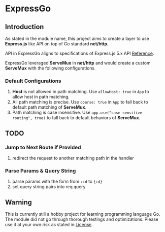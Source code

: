 # ExpressGo

## Introduction

As stated in the module name, this project aims to create a layer to use **Express.js** like API on top of Go standard **net/http**.

API in ExpressGo aligns to specifications of Express.js 5.x API [Reference](https://expressjs.com/en/5x/api.html).

ExpressGo leveraged **ServeMux** in **net/http** and would create a custom **ServeMux** with the following configurations.

### Default Configurations

1. **Host** is not allowed in path matching. Use `allowHost: true` in `App` to allow host in path matching.
2. All path matching is precise. Use `coarse: true` in `App` to fall back to default path matching of **ServeMux**.
3. Path matching is case insensitive. Use `app.use("case sensitive routing", true)` to fall back to default behaviors of **ServeMux**.

## TODO

### Jump to Next Route if Provided

1. redirect the request to another matching path in the handler

### Parse Params & Query String

1. parse params with the form from `:id` to `{id}`
2. set query string pairs into req.query

## Warning

This is currently still a hobby project for learning programming language Go. The module did not go through thorough testings and optimizations. Please use it at your own risk as stated in [License](./LICENSE).
